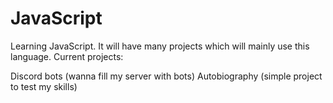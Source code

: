 # JavaScript 
Learning JavaScript. It will have many projects which will mainly use this language.
Current projects:

Discord bots (wanna fill my server with bots)
Autobiography (simple project to test my skills)

